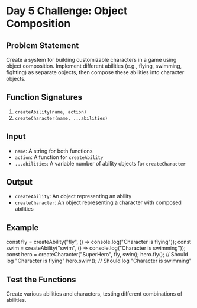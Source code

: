 # Day 5 Challenge: Object Composition

## Problem Statement
Create a system for building customizable characters in a game using object composition. Implement different abilities (e.g., flying, swimming, fighting) as separate objects, then compose these abilities into character objects.

## Function Signatures
1. `createAbility(name, action)`
2. `createCharacter(name, ...abilities)`

## Input
- `name`: A string for both functions
- `action`: A function for `createAbility`
- `...abilities`: A variable number of ability objects for `createCharacter`

## Output
- `createAbility`: An object representing an ability
- `createCharacter`: An object representing a character with composed abilities

## Example
const fly = createAbility("fly", () => console.log("Character is flying"));
const swim = createAbility("swim", () => console.log("Character is swimming"));
const hero = createCharacter("SuperHero", fly, swim);
hero.fly(); // Should log "Character is flying"
hero.swim(); // Should log "Character is swimming"

## Test the Functions
Create various abilities and characters, testing different combinations of abilities.